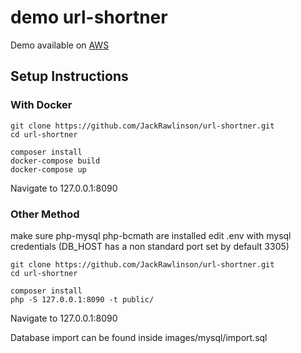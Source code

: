 # demo url-shortner
Demo available on [AWS](http://18.202.239.19)

## Setup Instructions

### With Docker

```
git clone https://github.com/JackRawlinson/url-shortner.git
cd url-shortner

composer install
docker-compose build
docker-compose up
```

Navigate to 127.0.0.1:8090


### Other Method

make sure php-mysql php-bcmath are installed
edit .env with mysql credentials (DB_HOST has a non standard port set by default 3305)

```
git clone https://github.com/JackRawlinson/url-shortner.git
cd url-shortner

composer install
php -S 127.0.0.1:8090 -t public/
````
Navigate to 127.0.0.1:8090

Database import can be found inside images/mysql/import.sql
